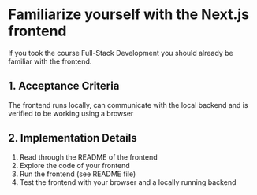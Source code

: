 # Familiarize yourself with the Next.js frontend

If you took the course Full-Stack Development you should already be familiar with the frontend.

## 1. Acceptance Criteria

The frontend runs locally, can communicate with the local backend and is verified to be working using a browser

## 2. Implementation Details

1. Read through the README of the frontend
1. Explore the code of your frontend
1. Run the frontend (see README file)
1. Test the frontend with your browser and a locally running backend
